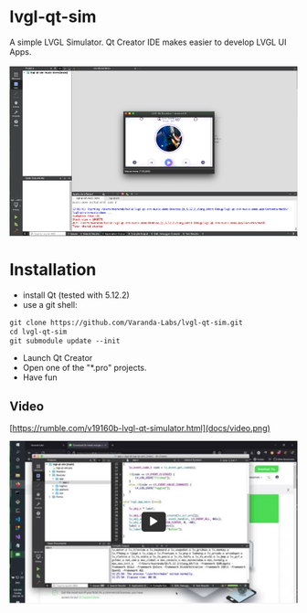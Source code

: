 # lvgl-qt-sim
A simple LVGL Simulator. Qt Creator IDE makes easier to develop LVGL UI Apps.
<br>
<br>
![docs/demo.png](docs/demo.png)

# Installation
- install Qt (tested with 5.12.2)
- use a git shell:

```
git clone https://github.com/Varanda-Labs/lvgl-qt-sim.git
cd lvgl-qt-sim
git submodule update --init
```

- Launch Qt Creator
- Open one of the "*.pro" projects.
- Have fun

## Video
[https://rumble.com/v19160b-lvgl-qt-simulator.html](docs/video.png)

[![Watch the video](docs/video.png)]([https://youtu.be/vt5fpE0bzSY](https://rumble.com/v19160b-lvgl-qt-simulator.html))





